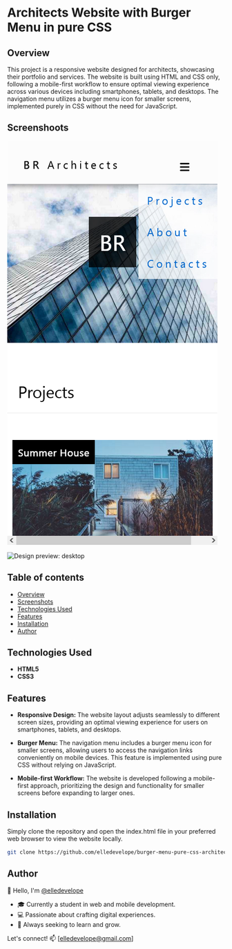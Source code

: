 # Architects Website with Burger Menu in pure CSS

## Overview

This project is a responsive website designed for architects, showcasing their portfolio and services. The website is built using HTML and CSS only, following a mobile-first workflow to ensure optimal viewing experience across various devices including smartphones, tablets, and desktops. The navigation menu utilizes a burger menu icon for smaller screens, implemented purely in CSS without the need for JavaScript.
## Screenshoots

![Design preview: burger menu mobile](/screenshot-maquette_architects-burger-menu.png)

![Design preview: desktop](/screenshot-maquette_architects-desktop.png)
## Table of contents

- [Overview](#overview)
- [Screenshots](#screenshot)
- [Technologies Used](#technologies-used)
- [Features](#features)
- [Installation](#installation)
- [Author](#author)

## Technologies Used

- **HTML5** 
- **CSS3** 
## Features

- **Responsive Design:** The website layout adjusts seamlessly to different screen sizes, providing an optimal viewing experience for users on smartphones, tablets, and desktops.

- **Burger Menu:** The navigation menu includes a burger menu icon for smaller screens, allowing users to access the navigation links conveniently on mobile devices. This feature is implemented using pure CSS without relying on JavaScript.

- **Mobile-first Workflow:** The website is developed following a mobile-first approach, prioritizing the design and functionality for smaller screens before expanding to larger ones.

## Installation
Simply clone the repository and open the index.html file in your preferred web browser to view the website locally.

``` bash
git clone https://github.com/elledevelope/burger-menu-pure-css-architects-website
```


## Author

👋 Hello, I'm [@elledevelope](https://github.com/elledevelope/)

- 🎓 Currently a student in web and mobile development.
- 💻 Passionate about crafting digital experiences.
- 🌱 Always seeking to learn and grow.

Let's connect! 📫 [elledevelope@gmail.com]